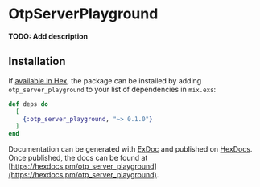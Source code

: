 # OtpServerPlayground

**TODO: Add description**

## Installation

If [available in Hex](https://hex.pm/docs/publish), the package can be installed
by adding `otp_server_playground` to your list of dependencies in `mix.exs`:

```elixir
def deps do
  [
    {:otp_server_playground, "~> 0.1.0"}
  ]
end
```

Documentation can be generated with [ExDoc](https://github.com/elixir-lang/ex_doc)
and published on [HexDocs](https://hexdocs.pm). Once published, the docs can
be found at [https://hexdocs.pm/otp_server_playground](https://hexdocs.pm/otp_server_playground).

